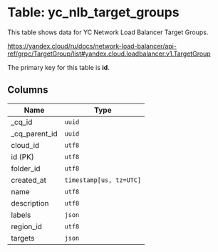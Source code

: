 # Table: yc_nlb_target_groups

This table shows data for YC Network Load Balancer Target Groups.

https://yandex.cloud/ru/docs/network-load-balancer/api-ref/grpc/TargetGroup/list#yandex.cloud.loadbalancer.v1.TargetGroup

The primary key for this table is **id**.

## Columns

| Name          | Type          |
| ------------- | ------------- |
|_cq_id|`uuid`|
|_cq_parent_id|`uuid`|
|cloud_id|`utf8`|
|id (PK)|`utf8`|
|folder_id|`utf8`|
|created_at|`timestamp[us, tz=UTC]`|
|name|`utf8`|
|description|`utf8`|
|labels|`json`|
|region_id|`utf8`|
|targets|`json`|